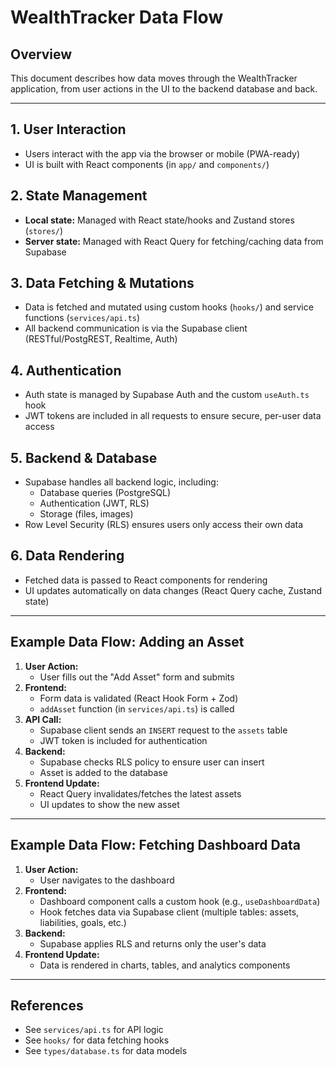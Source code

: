 # WealthTracker Data Flow

## Overview

This document describes how data moves through the WealthTracker application, from user actions in the UI to the backend database and back.

---

## 1. User Interaction
- Users interact with the app via the browser or mobile (PWA-ready)
- UI is built with React components (in `app/` and `components/`)

## 2. State Management
- **Local state:** Managed with React state/hooks and Zustand stores (`stores/`)
- **Server state:** Managed with React Query for fetching/caching data from Supabase

## 3. Data Fetching & Mutations
- Data is fetched and mutated using custom hooks (`hooks/`) and service functions (`services/api.ts`)
- All backend communication is via the Supabase client (RESTful/PostgREST, Realtime, Auth)

## 4. Authentication
- Auth state is managed by Supabase Auth and the custom `useAuth.ts` hook
- JWT tokens are included in all requests to ensure secure, per-user data access

## 5. Backend & Database
- Supabase handles all backend logic, including:
  - Database queries (PostgreSQL)
  - Authentication (JWT, RLS)
  - Storage (files, images)
- Row Level Security (RLS) ensures users only access their own data

## 6. Data Rendering
- Fetched data is passed to React components for rendering
- UI updates automatically on data changes (React Query cache, Zustand state)

---

## Example Data Flow: Adding an Asset

1. **User Action:**
   - User fills out the "Add Asset" form and submits
2. **Frontend:**
   - Form data is validated (React Hook Form + Zod)
   - `addAsset` function (in `services/api.ts`) is called
3. **API Call:**
   - Supabase client sends an `INSERT` request to the `assets` table
   - JWT token is included for authentication
4. **Backend:**
   - Supabase checks RLS policy to ensure user can insert
   - Asset is added to the database
5. **Frontend Update:**
   - React Query invalidates/fetches the latest assets
   - UI updates to show the new asset

---

## Example Data Flow: Fetching Dashboard Data

1. **User Action:**
   - User navigates to the dashboard
2. **Frontend:**
   - Dashboard component calls a custom hook (e.g., `useDashboardData`)
   - Hook fetches data via Supabase client (multiple tables: assets, liabilities, goals, etc.)
3. **Backend:**
   - Supabase applies RLS and returns only the user's data
4. **Frontend Update:**
   - Data is rendered in charts, tables, and analytics components

---

## References
- See `services/api.ts` for API logic
- See `hooks/` for data fetching hooks
- See `types/database.ts` for data models 